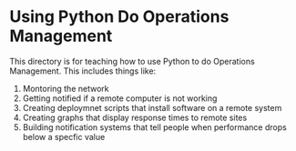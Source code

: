 # Using Python Do Operations Management

This directory is for teaching how to use Python to do Operations Management.  This includes things like:

1. Montoring the network
2. Getting notified if a remote computer is not working
3. Creating deploymnet scripts that install software on a remote system
4. Creating graphs that display response times to remote sites
5. Building notification systems that tell people when performance drops below a specfic value
